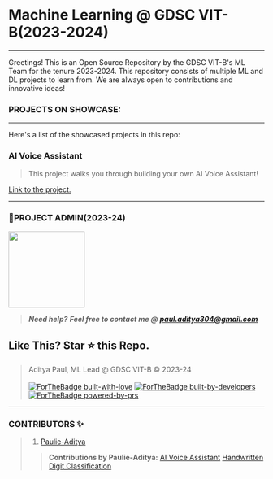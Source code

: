 # Machine Learning @ GDSC VIT-B(2023-2024)
---
Greetings! This is an Open Source Repository by the GDSC VIT-B's ML Team for the tenure 2023-2024. This repository consists of multiple ML and DL projects to learn from. We are always open to contributions and innovative ideas!</br>

### PROJECTS ON SHOWCASE:
---
Here's a list of the showcased projects in this repo:

### AI Voice Assistant

> This project walks you through building your own AI Voice Assistant! 

<a href="https://github.com/DSCVITBHOPAL/ML-Projects/tree/fb66a62d95658c3fd185bf5f7e6c075df453684f/AI%20Voice%20Assistant">Link to the project.</a>

---
### 👤PROJECT ADMIN(2023-24)


<a href="https://github.com/Paulie-Aditya"><img src="https://avatars.githubusercontent.com/u/122125787?v=4" width=150px height=150px/></a> 

> **_Need help?_** 
> **_Feel free to contact me @ [paul.aditya304@gmail.com](mailto:paul.aditya304@gmail.com?Subject=ML@DSC-VIT)_**

## Like This? Star ⭐ this Repo.

> Aditya Paul, ML Lead @ GDSC VIT-B &copy; 2023-24
<br><br>
[![ForTheBadge built-with-love](http://ForTheBadge.com/images/badges/built-with-love.svg)](https://github.com/Paulie-Aditya)
[![ForTheBadge built-by-developers](http://ForTheBadge.com/images/badges/built-by-developers.svg)](https://github.com/Paulie-Aditya)
[![ForTheBadge powered-by-prs](https://forthebadge.com/images/badges/powered-by-pull-requests.svg)](https://github.com/Paulie-Aditya)

***

### CONTRIBUTORS ✨
> 1. [Paulie-Aditya](https://github.com/Paulie-Aditya)
>> __Contributions by Paulie-Aditya:__
>> [AI Voice Assistant](https://github.com/DSCVITBHOPAL/ML-Projects/tree/main/AI%20Voice%20Assistant) 
>> [Handwritten Digit Classification](https://github.com/DSCVITBHOPAL/ML-Projects/tree/main/HandWritten%20Digit%20Classification)



